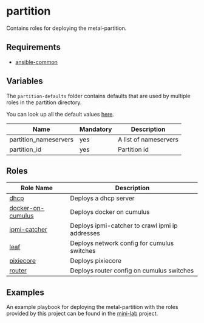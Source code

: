 # partition

Contains roles for deploying the metal-partition.

## Requirements

- [ansible-common](https://github.com/metal-stack/ansible-common)

## Variables

The `partition-defaults` folder contains defaults that are used by multiple roles in the partition directory.

You can look up all the default values [here](partition-defaults/main.yaml).

| Name                                | Mandatory | Description                                                                                                              |
| ----------------------------------- | --------- | ------------------------------------------------------------------------------------------------------------------------ |
| partition_nameservers               | yes       | A list of nameservers                                                                                                    |
| partition_id                        | yes       | Partition id                                                                                                             |


## Roles

| Role Name                                                                | Description                                                                                                                     |
| ------------------------------------------------------------------------ | ------------------------------------------------------------------------------------------------------------------------------- |
| [dhcp](roles/dhcp)                                                       | Deploys a dhcp server                                                                                                           |
| [docker-on-cumulus](roles/docker-on-cumulus)                             | Deploys docker on cumulus                                                                                                       |
| [ipmi-catcher](roles/ipmi-catcher)                                       | Deploys ipmi-catcher to crawl ipmi ip addresses                                                                                 |
| [leaf](roles/leaf)                                                       | Deploys network config for cumulus switches                                                                                     |
| [pixiecore](roles/pixiecore)                                             | Deploys pixiecore                                                                                                               |
| [router](roles/router)                                                   | Deploys router config on cumulus switches                                                                                       |

## Examples

An example playbook for deploying the metal-partition with the roles provided by this project can be found in the [mini-lab](https://github.com/metal-stack/mini-lab) project.
